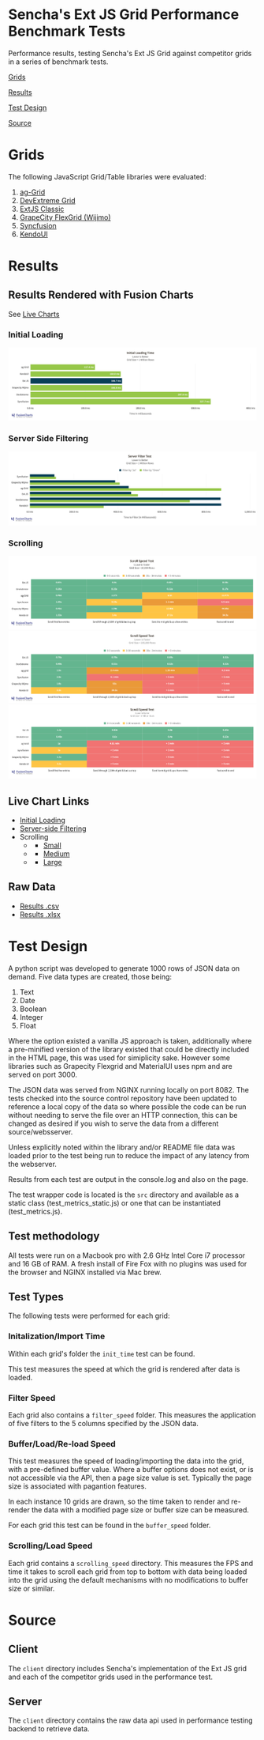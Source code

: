 # Sencha's Ext JS Grid Performance Benchmark Tests

Performance results, testing Sencha's Ext JS Grid against competitor grids in a series of benchmark tests.

[Grids](#Grids)

[Results](#Results)

[Test Design](#Test-Design)

[Source](#Source)

# Grids
The following JavaScript Grid/Table libraries were evaluated:

1. [ag-Grid](https://www.ag-grid.com/)
2. [DevExtreme Grid](https://js.devexpress.com/Overview/DataGrid/)
3. [ExtJS Classic](https://docs.sencha.com/extjs/7.2.0/classic/Ext.grid.Panel.html)
4. [GrapeCity FlexGrid (Wijimo)](https://www.grapecity.com/wijmo-flexgrid)
5. [Syncfusion](https://www.syncfusion.com/javascript-ui-controls/js-data-grid)
6. [KendoUI](https://demos.telerik.com/kendo-ui/grid/index?_ga=2.243489477.1357119994.1584889528-1295651737.1584889528)

# Results

## Results Rendered with Fusion Charts
See [Live Charts](https://github.com/sencha/extjs-grid-performance#live-chart-links)
### Initial Loading
![alt text](./results/charts/intial_load_fc.png)

### Server Side Filtering
![alt text](./results/charts/server_side_filtering_fc.png)

### Scrolling
![alt text](./results/charts/scroll_small.png)
![alt text](./results/charts/scroll_medium.png)
![alt text](./results/charts/scroll_large.png)

## Live Chart Links
* [Initial Loading](https://static.fusioncharts.com/sencha/initial-load-time.html)
* [Server-side Filtering](https://static.fusioncharts.com/sencha/server-filter-test.html)
* Scrolling
    * * [Small](https://static.fusioncharts.com/sencha/scroll-time-small.html)
    * * [Medium](https://static.fusioncharts.com/sencha/scroll-time-mid.html)
    * * [Large](https://static.fusioncharts.com/sencha/scroll-time-large.html)

## Raw Data

* [Results .csv](https://github.com/sencha/extjs-grid-performance/blob/master/results/Grid_Performance_Benchmark_Results_CSV.csv)
* [Results .xlsx](https://github.com/sencha/extjs-grid-performance/blob/master/results/Grid_Performance_Benchmark_Results_XLS.xlsx.cpgz)

# Test Design

A python script was developed to generate 1000 rows of JSON data on demand. Five data types are created, those being:

1. Text
2. Date
3. Boolean
4. Integer
5. Float

Where the option existed a vanilla JS approach is taken, additionally where a pre-minified version of the library existed that could be directly included
in the HTML page, this was used for simiplicity sake. However some libraries such as Grapecity Flexgrid and MaterialUI uses npm and are served on port 3000.

The JSON data was served from NGINX running locally on port 8082. The tests checked into the source control repository have been updated to
reference a local copy of the data so where possible the code can be run without needing to serve the file over an HTTP connection, this can be changed as desired if you wish to serve
the data from a different source/websserver.

Unless explicitly noted within the library and/or README file data was loaded prior to the test being run to reduce the impact of any latency from the webserver.

Results from each test are output in the console.log and also on the page.

The test wrapper code is located is the `src` directory and available as a static class (test_metrics_static.js) or one that can be instantiated (test_metrics.js).

## Test methodology

All tests were run on a Macbook pro with 2.6 GHz Intel Core i7 processor and 16 GB of RAM. A fresh install of Fire Fox with no plugins was used for the browser and NGINX installed via Mac brew.


## Test Types

The following tests were performed for each grid:

### Initalization/Import Time

Within each grid's folder the `init_time` test can be found.

This test measures the speed at which the grid is rendered after data is loaded.

### Filter Speed

Each grid also contains a `filter_speed` folder. This measures the application of
five filters to the 5 columns specified by the JSON data.


### Buffer/Load/Re-load Speed

This test measures the speed of loading/importing the data into the grid, with a pre-defined buffer value.
Where a buffer options does not exist, or is not accessible via the API, then a page size value is set. Typically the page size is associated with pagantion features.

In each instance 10 grids are drawn, so the time taken to render and re-render the data with a modified
page size or buffer size can be measured.

For each grid this test can be found in the `buffer_speed` folder.


### Scrolling/Load Speed

Each grid contains a `scrolling_speed` directory. This measures the FPS and time it takes to scroll each grid from top to bottom with data being loaded into the grid using the default
mechanisms with no modifications to buffer size or similar.

# Source

## Client
The `client` directory includes Sencha's implementation of the Ext JS grid and each of the competitor grids used in the performance test. 

## Server
The `client` directory contains the raw data api used in performance testing backend to retrieve data. 




